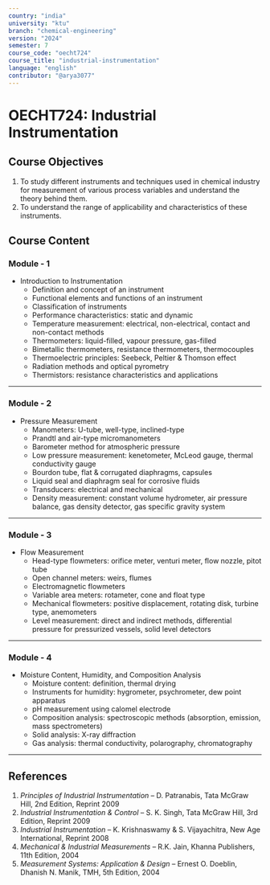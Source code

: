 ```yaml
---
country: "india"
university: "ktu"
branch: "chemical-engineering"
version: "2024"
semester: 7
course_code: "oecht724"
course_title: "industrial-instrumentation"
language: "english"
contributor: "@arya3077"
---
```


# OECHT724: Industrial Instrumentation

## Course Objectives
1. To study different instruments and techniques used in chemical industry for measurement of various process variables and understand the theory behind them.
2. To understand the range of applicability and characteristics of these instruments.

## Course Content

### Module - 1
* Introduction to Instrumentation
  - Definition and concept of an instrument
  - Functional elements and functions of an instrument
  - Classification of instruments
  - Performance characteristics: static and dynamic
  - Temperature measurement: electrical, non-electrical, contact and non-contact methods
  - Thermometers: liquid-filled, vapour pressure, gas-filled
  - Bimetallic thermometers, resistance thermometers, thermocouples
  - Thermoelectric principles: Seebeck, Peltier & Thomson effect
  - Radiation methods and optical pyrometry
  - Thermistors: resistance characteristics and applications  
---

### Module - 2
* Pressure Measurement
  - Manometers: U-tube, well-type, inclined-type
  - Prandtl and air-type micromanometers
  - Barometer method for atmospheric pressure
  - Low pressure measurement: kenetometer, McLeod gauge, thermal conductivity gauge
  - Bourdon tube, flat & corrugated diaphragms, capsules
  - Liquid seal and diaphragm seal for corrosive fluids
  - Transducers: electrical and mechanical
  - Density measurement: constant volume hydrometer, air pressure balance, gas density detector, gas specific gravity system  
---

### Module - 3
* Flow Measurement
  - Head-type flowmeters: orifice meter, venturi meter, flow nozzle, pitot tube
  - Open channel meters: weirs, flumes
  - Electromagnetic flowmeters
  - Variable area meters: rotameter, cone and float type
  - Mechanical flowmeters: positive displacement, rotating disk, turbine type, anemometers
  - Level measurement: direct and indirect methods, differential pressure for pressurized vessels, solid level detectors  
---

### Module - 4
* Moisture Content, Humidity, and Composition Analysis
  - Moisture content: definition, thermal drying
  - Instruments for humidity: hygrometer, psychrometer, dew point apparatus
  - pH measurement using calomel electrode
  - Composition analysis: spectroscopic methods (absorption, emission, mass spectrometers)
  - Solid analysis: X-ray diffraction
  - Gas analysis: thermal conductivity, polarography, chromatography  
---

## References
1. *Principles of Industrial Instrumentation* – D. Patranabis, Tata McGraw Hill, 2nd Edition, Reprint 2009
2. *Industrial Instrumentation & Control* – S. K. Singh, Tata McGraw Hill, 3rd Edition, Reprint 2009
3. *Industrial Instrumentation* – K. Krishnaswamy & S. Vijayachitra, New Age International, Reprint 2008
4. *Mechanical & Industrial Measurements* – R.K. Jain, Khanna Publishers, 11th Edition, 2004
5. *Measurement Systems: Application & Design* – Ernest O. Doeblin, Dhanish N. Manik, TMH, 5th Edition, 2004
